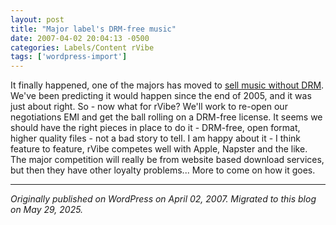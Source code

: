 ```yaml
---
layout: post
title: "Major label's DRM-free music"
date: 2007-04-02 20:04:13 -0500
categories: Labels/Content rVibe
tags: ['wordpress-import']
---
```


It finally happened, one of the majors has moved to [sell music without DRM](http://www.reuters.com/article/entertainmentNews/idUSN0134595820070402?&src=040207_1409_DOUBLEFEATURE_top_news). We've been predicting it would happen since the end of 2005, and it was just about right. So - now what for rVibe? We'll work to re-open our negotiations EMI and get the ball rolling on a DRM-free license. It seems we should have the right pieces in place to do it - DRM-free, open format, higher quality files - not a bad story to tell. I am happy about it - I think feature to feature, rVibe competes well with Apple, Napster and the like. The major competition will really be from website based download services, but then they have other loyalty problems... More to come on how it goes.

---

*Originally published on WordPress on April 02, 2007. Migrated to this blog on May 29, 2025.*
